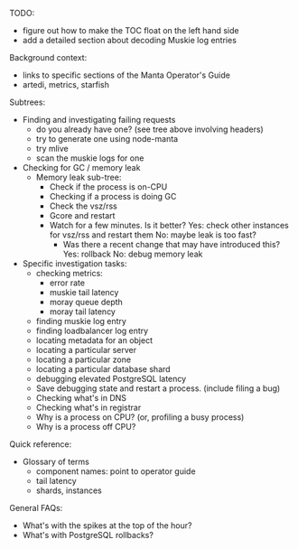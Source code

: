 TODO:
- figure out how to make the TOC float on the left hand side
- add a detailed section about decoding Muskie log entries

Background context:

- links to specific sections of the Manta Operator's Guide
- artedi, metrics, starfish

Subtrees:
- Finding and investigating failing requests
    - do you already have one? (see tree above involving headers)
    - try to generate one using node-manta
    - try mlive
    - scan the muskie logs for one
- Checking for GC / memory leak
  - Memory leak sub-tree:
    - Check if the process is on-CPU
    - Checking if a process is doing GC
    - Check the vsz/rss
    - Gcore and restart
    - Watch for a few minutes.  Is it better?
      Yes: check other instances for vsz/rss and restart them
      No: maybe leak is too fast?
      - Was there a recent change that may have introduced this?
        Yes: rollback
        No: debug memory leak
- Specific investigation tasks:
  - checking metrics:
    - error rate
    - muskie tail latency
    - moray queue depth
    - moray tail latency
  - finding muskie log entry
  - finding loadbalancer log entry
  - locating metadata for an object
  - locating a particular server
  - locating a particular zone
  - locating a particular database shard
  - debugging elevated PostgreSQL latency
  - Save debugging state and restart a process. (include filing a bug)
  - Checking what's in DNS
  - Checking what's in registrar
  - Why is a process on CPU? (or, profiling a busy process)
  - Why is a process off CPU?

Quick reference:
- Glossary of terms
  - component names: point to operator guide
  - tail latency
  - shards, instances

General FAQs:
- What's with the spikes at the top of the hour?
- What's with PostgreSQL rollbacks?
